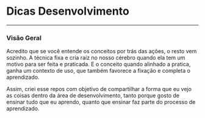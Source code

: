 # Dicas Desenvolvimento

---

### Visão Geral

Acredito que se você entende os conceitos por trás das ações, o resto vem sozinho. A técnica fixa e cria raíz no nosso cérebro quando ela tem um motivo para ser feita e praticada. E o conceito quando alinhado a pratica, ganha um contexto de uso, que também favorece a fixação e completa o aprendizado.

Assim, criei esse repos com objetivo de compartilhar a forma que eu vejo as coisas dentro da área de desenvolvimento, tanto porque gosto de ensinar tudo que eu aprendo, quanto que ensinar faz parte do processo de aprendizado. 
